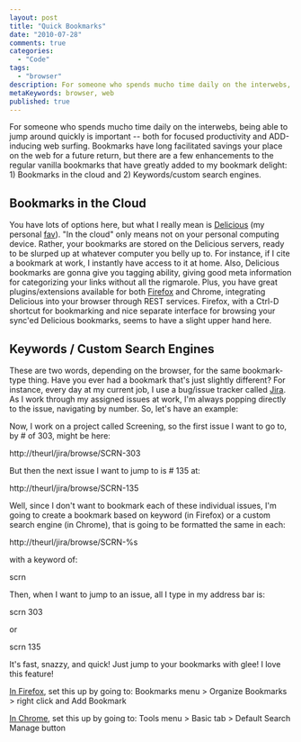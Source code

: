 ```yaml
---
layout: post
title: "Quick Bookmarks"
date: "2010-07-28"
comments: true
categories:
  - "Code"
tags:
  - "browser"
description: For someone who spends mucho time daily on the interwebs, being able to jump around quickly is important -- both for focused productivity and ADD-inducing w
metaKeywords: browser, web
published: true
---
```


For someone who spends mucho time daily on the interwebs, being able to jump around quickly is important -- both for focused productivity and ADD-inducing web surfing.  Bookmarks have long facilitated savings your place on the web for a future return, but there are a few enhancements to the regular vanilla bookmarks that have greatly added to my bookmark delight: 1) Bookmarks in the cloud and 2) Keywords/custom search engines.

<!--more-->

Bookmarks in the Cloud
----------------------

You have lots of options here, but what I really mean is [Delicious](http://delicious.com) (my personal [fav](http://delicious.com/jtsnake/)).  "In the cloud" only means not on your personal computing device.  Rather, your bookmarks are stored on the Delicious servers, ready to be slurped up at whatever computer you belly up to.  For instance, if I cite a bookmark at work, I instantly have access to it at home.  Also, Delicious bookmarks are gonna give you tagging ability, giving good meta information for categorizing your links without all the rigmarole.  Plus, you have great plugins/extensions available for both [Firefox](https://addons.mozilla.org/en-US/firefox/addon/3615/) and Chrome, integrating Delicious into your browser through REST services.  Firefox, with a Ctrl-D shortcut for bookmarking and nice separate interface for browsing your sync'ed Delicious bookmarks, seems to have a slight upper hand here.

Keywords / Custom Search Engines
--------------------------------

These are two words, depending on the browser, for the same bookmark-type thing.  Have you ever had a bookmark that's just slightly different?  For instance, every day at my current job, I use a bug/issue tracker called [Jira](http://www.atlassian.com/software/jira/).  As I work through my assigned issues at work, I'm always popping directly to the issue, navigating by number.  So, let's have an example:

Now, I work on a project called Screening, so the first issue I want to go to, by # of 303, might be here:

http://theurl/jira/browse/SCRN-303

But then the next issue I want to jump to is # 135 at:

http://theurl/jira/browse/SCRN-135

Well, since I don't want to bookmark each of these individual issues, I'm going to create a bookmark based on keyword (in Firefox) or a custom search engine (in Chrome), that is going to be formatted the same in each:

http://theurl/jira/browse/SCRN-%s  

with a keyword of:

scrn

Then, when I want to jump to an issue, all I type in my address bar is:

scrn 303

or 

scrn 135

It's fast, snazzy, and quick!  Just jump to your bookmarks with glee!  I love this feature!

[In Firefox](http://www.mozilla.org/docs/end-user/keywords.html), set this up by going to: Bookmarks menu > Organize Bookmarks > right click and Add Bookmark

[In Chrome](http://www.google.com/support/chrome/bin/answer.py?answer=95653), set this up by going to:  Tools menu > Basic tab > Default Search Manage button


  
